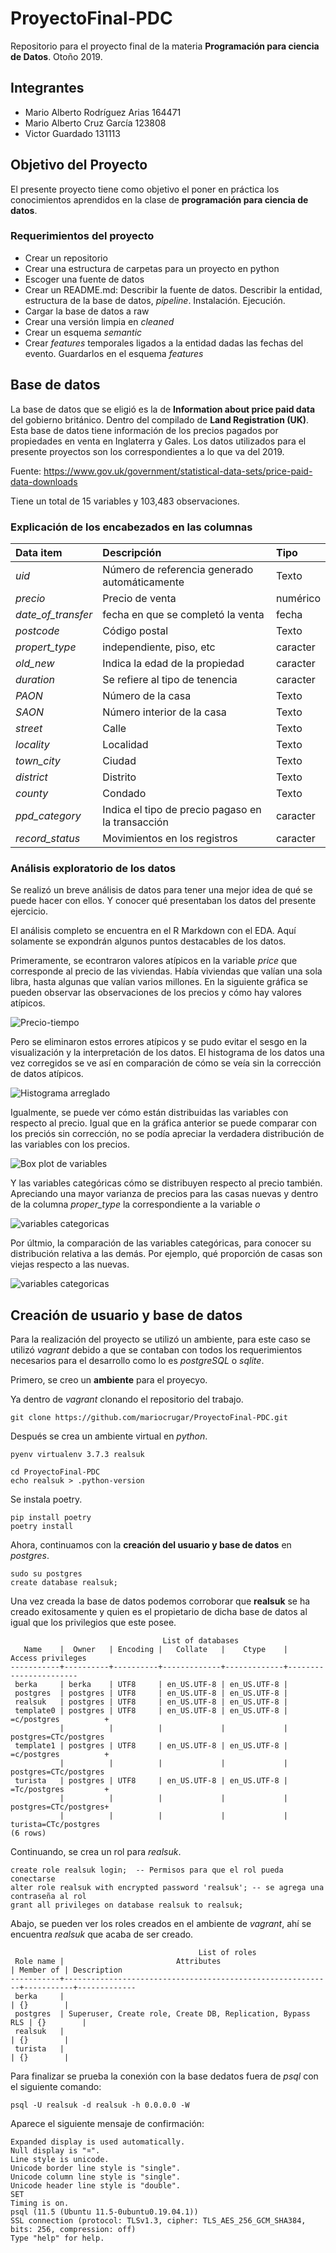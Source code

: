 # ProyectoFinal-PDC

Repositorio para el proyecto final de la materia **Programación para ciencia de Datos**. Otoño 2019.


## Integrantes 

+ Mario Alberto Rodríguez Arias 164471
+ Mario Alberto Cruz García 123808
+ Victor Guardado 131113


## Objetivo del Proyecto 

El presente proyecto tiene como objetivo el poner en práctica los conocimientos aprendidos en la clase de **programación para ciencia de datos**. 

### Requerimientos del proyecto

+ Crear un repositorio
+ Crear una estructura de carpetas  para un proyecto en python
+ Escoger una fuente de datos
+ Crear un README.md: Describir la fuente de datos. Describir la entidad, estructura de la base de datos, *pipeline*. Instalación. Ejecución.
+ Cargar la base de datos a raw
+ Crear una versión limpia en *cleaned* 
+ Crear un esquema *semantic*
+ Crear _features_ temporales ligados a la entidad dadas las fechas del evento. Guardarlos en el esquema *features*


## Base de datos

La base de datos que se eligió es la de **Information about price paid data** del gobierno británico. Dentro del compilado
de **Land Registration (UK)**. 
Esta base de datos tiene información de los precios pagados por propiedades en venta en Inglaterra y Gales. Los datos utilizados para el presente proyectos son los correspondientes a lo que va del 2019.

Fuente: https://www.gov.uk/government/statistical-data-sets/price-paid-data-downloads

Tiene un total de 15 variables y 103,483 observaciones.

### Explicación de los encabezados en las columnas

|         **Data item**     |      **Descripción**        |   **Tipo**   |
|:----------------------|:------------------------|:---------------------|
|_uid_          |Número de referencia generado automáticamente| Texto |
|_precio_                 |Precio de venta|  numérico|
|_date_of_transfer_|fecha en que se completó la venta| fecha|
|_postcode_|Código postal|Texto|
|_propert_type_|independiente, piso, etc| caracter|
|_old_new_|Indica la edad de la propiedad|caracter|
|_duration_|Se refiere al tipo de tenencia|caracter|
|_PAON_|Número de la casa|Texto |
|_SAON_|Número interior de la casa|Texto |
|_street_|Calle    |Texto |
|_locality_| Localidad |Texto |
|_town_city_|  Ciudad   |Texto |
|_district_| Distrito |Texto |
|_county_| Condado |Texto |
|_ppd_category_|Indica el tipo de precio pagaso en la transacción|caracter|
|_record_status_|Movimientos en los registros |caracter|

### Análisis exploratorio de los datos

Se realizó un breve análisis de datos para tener una mejor idea de qué se puede hacer con ellos. Y conocer qué presentaban
los datos del presente ejercicio. 

El análisis completo se encuentra en el R Markdown con el EDA. Aquí solamente se expondrán algunos puntos destacables de los
datos.

Primeramente, se econtraron valores atípicos en la variable *price* que corresponde al precio de las viviendas. Había viviendas que valían una sola libra, hasta algunas que valían varios millones. En la siguiente gráfica se pueden observar 
las observaciones de los precios y cómo hay valores atípicos. 

![Precio-tiempo](docs/000005.png)

Pero se eliminaron estos errores atípicos y se pudo evitar el sesgo en la visualización y la interpretación de los datos. 
El histograma de los datos una vez corregidos se ve así en comparación de cómo se veía sin la corrección de datos atípicos.

![Histograma arreglado](docs/histo_precio.png)

Igualmente, se puede ver cómo están distribuidas las variables con respecto al precio. Igual que en la gráfica anterior se puede
comparar con los preciós sin corrección, no se podía apreciar la verdadera distribución de las variables con los precios.

![Box plot de variables](docs/precio-variables.png)

Y las variables categóricas cómo se distribuyen respecto al precio también. Apreciando una mayor varianza de precios para las
casas nuevas y dentro de la columna *proper_type* la correspondiente a la variable *o*

![variables categoricas](docs/000015.png)

Por últmio, la comparación de las variables categóricas, para conocer su distribución relativa a las demás. Por ejemplo, qué
proporción de casas son viejas respecto a las nuevas. 

![variables categoricas](docs/variables_categoricas-precio.png)

## Creación de usuario y base de datos

Para la realización del proyecto se utilizó un ambiente, para este caso se utilizó *vagrant* debido a que se contaban con todos
los requerimientos necesarios para el desarrollo como lo es *postgreSQL* o *sqlite*.

Primero, se creo un **ambiente** para el proyecyo. 

Ya dentro de *vagrant* clonando el repositorio del trabajo.

```text
git clone https://github.com/mariocrugar/ProyectoFinal-PDC.git
```

Después se crea un ambiente virtual en *python*.
```text
pyenv virtualenv 3.7.3 realsuk
```

```text
cd ProyectoFinal-PDC
echo realsuk > .python-version
```

Se instala poetry.
```text
pip install poetry
poetry install
```

Ahora, continuamos con la **creación del usuario y base de datos**  en *postgres*.
```text
sudo su postgres
create database realsuk;
```

Una vez creada la base de datos podemos corroborar que **realsuk** se ha creado exitosamente
y quien es el propietario de dicha base de datos al igual que los privilegios que este posee.
```text
                                  List of databases
   Name    |  Owner   | Encoding |   Collate   |    Ctype    |   Access privileges   
-----------+----------+----------+-------------+-------------+-----------------------
 berka     | berka    | UTF8     | en_US.UTF-8 | en_US.UTF-8 | 
 postgres  | postgres | UTF8     | en_US.UTF-8 | en_US.UTF-8 | 
 realsuk   | postgres | UTF8     | en_US.UTF-8 | en_US.UTF-8 | 
 template0 | postgres | UTF8     | en_US.UTF-8 | en_US.UTF-8 | =c/postgres          +
           |          |          |             |             | postgres=CTc/postgres
 template1 | postgres | UTF8     | en_US.UTF-8 | en_US.UTF-8 | =c/postgres          +
           |          |          |             |             | postgres=CTc/postgres
 turista   | postgres | UTF8     | en_US.UTF-8 | en_US.UTF-8 | =Tc/postgres         +
           |          |          |             |             | postgres=CTc/postgres+
           |          |          |             |             | turista=CTc/postgres
(6 rows)
```

Continuando, se crea un rol para *realsuk*.

```text
create role realsuk login;  -- Permisos para que el rol pueda conectarse
alter role realsuk with encrypted password 'realsuk'; -- se agrega una contraseña al rol
grant all privileges on database realsuk to realsuk;
```

Abajo, se pueden ver los roles creados en el ambiente de *vagrant*, ahí se encuentra *realsuk* que
acaba de ser creado.
```text
                                          List of roles
 Role name |                         Attributes                         | Member of | Description 
-----------+------------------------------------------------------------+-----------+-------------
 berka     |                                                            | {}        | 
 postgres  | Superuser, Create role, Create DB, Replication, Bypass RLS | {}        | 
 realsuk   |                                                            | {}        | 
 turista   |                                                            | {}        | 
```

Para finalizar se prueba la conexión con la base dedatos fuera de *psql* con el siguiente comando:
```text
psql -U realsuk -d realsuk -h 0.0.0.0 -W
```

Aparece el siguiente mensaje de confirmación:
```text
Expanded display is used automatically.
Null display is "¤".
Line style is unicode.
Unicode border line style is "single".
Unicode column line style is "single".
Unicode header line style is "double".
SET
Timing is on.
psql (11.5 (Ubuntu 11.5-0ubuntu0.19.04.1))
SSL connection (protocol: TLSv1.3, cipher: TLS_AES_256_GCM_SHA384, bits: 256, compression: off)
Type "help" for help.
```


